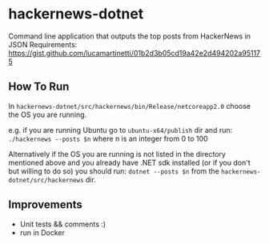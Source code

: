 # hackernews-dotnet

Command line application that outputs the top posts from HackerNews in JSON
Requirements: https://gist.github.com/lucamartinetti/01b2d3b05cd19a42e2d494202a951175

## How To Run
In `hackernews-dotnet/src/hackernews/bin/Release/netcoreapp2.0` choose the OS you are running.

e.g. if you are running Ubuntu go to `ubuntu-x64/publish` dir and run:
 `./hackernews --posts $n`
 where n is an integer from 0 to 100 

Alternatively if the OS you are running is not listed in the directory mentioned above and you already have .NET sdk installed (or if you don't but willing to do so) you should run:
`dotnet --posts $n` from the `hackernews-dotnet/src/hackernews` dir.


## Improvements
   - Unit tests && comments :)
   - run in Docker
